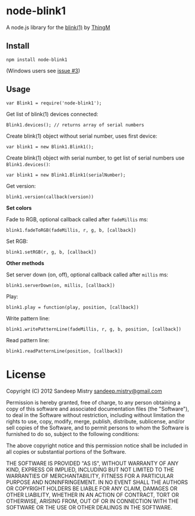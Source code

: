 node-blink1
===========

A node.js library for the [blink(1)](http://www.kickstarter.com/projects/thingm/blink1-the-usb-rgb-led) by [ThingM](http://thingm.com)

Install
-------

    npm install node-blink1
    
    
(Windows users see [issue #3](https://github.com/sandeepmistry/node-blink1/issues/3))

Usage
-----

    var Blink1 = require('node-blink1');

Get list of blink(1) devices connected:

    Blink1.devices(); // returns array of serial numbers
    
Create blink(1) object without serial number, uses first device:

    var blink1 = new Blink1.Blink1();
    
Create blink(1) object with serial number, to get list of serial numbers use `Blink1.devices()`:

    var blink1 = new Blink1.Blink1(serialNumber);
    

Get version:

    blink1.version(callback(version))
    
__Set colors__
    
Fade to RGB, optional callback called after `fadeMillis` ms:
    
    blink1.fadeToRGB(fadeMillis, r, g, b, [callback])
    
Set RGB:

    blink1.setRGB(r, g, b, [callback])
    
__Other methods__
    
Set server down (on, off), optional callback called after `millis` ms:

    blink1.serverDown(on, millis, [callback])
    
Play:

    blink1.play = function(play, position, [callback])
    
Write pattern line:

    blink1.writePatternLine(fadeMillis, r, g, b, position, [callback])
    
Read pattern line:

    blink1.readPatternLine(position, [callback])

License
========

Copyright (C) 2012 Sandeep Mistry <sandeep.mistry@gmail.com>

Permission is hereby granted, free of charge, to any person obtaining a copy of this software and associated documentation files (the "Software"), to deal in the Software without restriction, including without limitation the rights to use, copy, modify, merge, publish, distribute, sublicense, and/or sell copies of the Software, and to permit persons to whom the Software is furnished to do so, subject to the following conditions:

The above copyright notice and this permission notice shall be included in all copies or substantial portions of the Software.

THE SOFTWARE IS PROVIDED "AS IS", WITHOUT WARRANTY OF ANY KIND, EXPRESS OR IMPLIED, INCLUDING BUT NOT LIMITED TO THE WARRANTIES OF MERCHANTABILITY, FITNESS FOR A PARTICULAR PURPOSE AND NONINFRINGEMENT. IN NO EVENT SHALL THE AUTHORS OR COPYRIGHT HOLDERS BE LIABLE FOR ANY CLAIM, DAMAGES OR OTHER LIABILITY, WHETHER IN AN ACTION OF CONTRACT, TORT OR OTHERWISE, ARISING FROM, OUT OF OR IN CONNECTION WITH THE SOFTWARE OR THE USE OR OTHER DEALINGS IN THE SOFTWARE.

